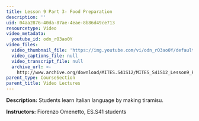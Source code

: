 ```yaml
---
title: Lesson 9 Part 3- Food Preparation
description: ''
uid: 04aa2876-40da-87ae-4eae-8b86d49ce713
resourcetype: Video
video_metadata:
  youtube_id: odn_rO3ao0Y
video_files:
  video_thumbnail_file: 'https://img.youtube.com/vi/odn_rO3ao0Y/default.jpg'
  video_captions_file: null
  video_transcript_file: null
  archive_url: >-
    http://www.archive.org/download/MITES.S41S12/MITES_S41S12_Lesson9_Part3_300k.mp4
parent_type: CourseSection
parent_title: Video Lectures
---
```


**Description:** Students learn Italian language by making tiramisu.

**Instructors:** Fiorenzo Omenetto, ES.S41 students